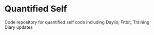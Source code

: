 # Quantified Self

Code repository for quantified self code including Daylio, Fitbit, Training Diary updates